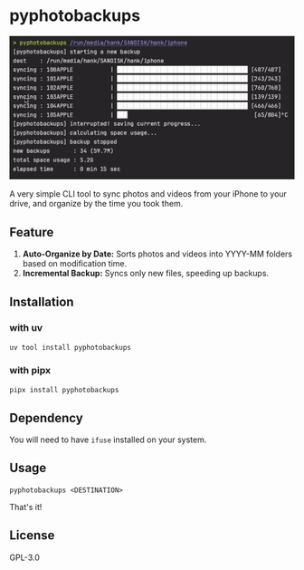 # pyphotobackups

![screenshot1](https://raw.githubusercontent.com/hengtseChou/pyphotobackups/refs/heads/main/.github/assets/screenshot1.png)

A very simple CLI tool to sync photos and videos from your iPhone to your drive, and organize by the time you took them.

## Feature

1. **Auto-Organize by Date:** Sorts photos and videos into YYYY-MM folders based on modification time.
2. **Incremental Backup:** Syncs only new files, speeding up backups.

## Installation

### with uv

```
uv tool install pyphotobackups
```

### with pipx

```
pipx install pyphotobackups
```

## Dependency

You will need to have `ifuse` installed on your system.

## Usage

```
pyphotobackups <DESTINATION>
```

That's it!

## License

GPL-3.0
